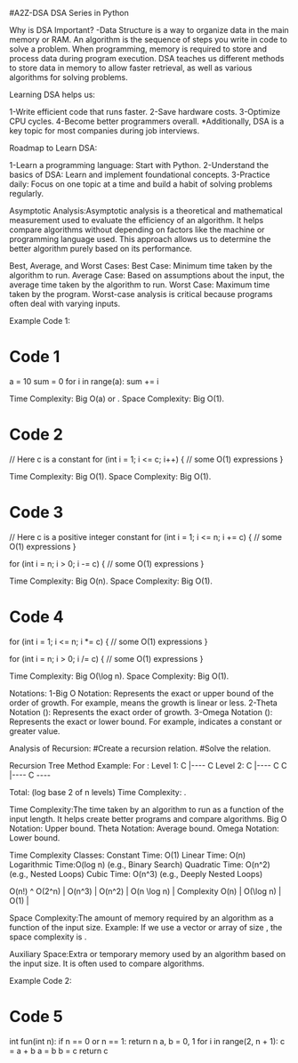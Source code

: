#A2Z-DSA
DSA Series in Python

Why is DSA Important?
-Data Structure is a way to organize data in the main memory or RAM. An algorithm is the
 sequence of steps you write in code to solve a problem. When programming, memory is 
 required to store and process data during program execution. DSA teaches us different 
 methods to store data in memory to allow faster retrieval, as well as various algorithms 
 for solving problems.

Learning DSA helps us:

1-Write efficient code that runs faster.
2-Save hardware costs.
3-Optimize CPU cycles.
4-Become better programmers overall.
*Additionally, DSA is a key topic for most companies during job interviews.

Roadmap to Learn DSA:

1-Learn a programming language: Start with Python.
2-Understand the basics of DSA: Learn and implement foundational concepts.
3-Practice daily: Focus on one topic at a time and build a habit of solving problems regularly.

Asymptotic Analysis:Asymptotic analysis is a theoretical and mathematical measurement used 
to evaluate the efficiency of an algorithm. It helps compare algorithms without depending 
on factors like the machine or programming language used. This approach allows us to 
determine the better algorithm purely based on its performance.

Best, Average, and Worst Cases:
Best Case: Minimum time taken by the algorithm to run.
Average Case: Based on assumptions about the input, the average time taken by the algorithm to run.
Worst Case: Maximum time taken by the program. Worst-case analysis is critical because programs often deal with varying inputs.

Example Code 1:
# Code 1
a = 10
sum = 0
for i in range(a):
    sum += i

Time Complexity: Big O(a) or .
Space Complexity: Big O(1).



# Code 2
// Here c is a constant
for (int i = 1; i <= c; i++) {
    // some O(1) expressions
}

Time Complexity: Big O(1).
Space Complexity: Big O(1).

# Code 3
// Here c is a positive integer constant
for (int i = 1; i <= n; i += c) {
    // some O(1) expressions
}

for (int i = n; i > 0; i -= c) {
    // some O(1) expressions
}

Time Complexity: Big O(n).
Space Complexity: Big O(1).

# Code 4
for (int i = 1; i <= n; i *= c) {
    // some O(1) expressions
}

for (int i = n; i > 0; i /= c) {
    // some O(1) expressions
}

Time Complexity: Big O(\log n).
Space Complexity: Big O(1).

Notations:
1-Big O Notation: Represents the exact or upper bound of the order of growth. For example,  means the growth is linear or less.
2-Theta Notation (): Represents the exact order of growth.
3-Omega Notation (): Represents the exact or lower bound. For example,  indicates a constant or greater value.

Analysis of Recursion:
#Create a recursion relation.
#Solve the relation.

Recursion Tree Method Example:
For :
Level 1:   C
          |---- C
Level 2:   C
          |---- C
          C
          |---- C
          ----

Total:  (log base 2 of n levels)
Time Complexity: .

Time Complexity:The time taken by an algorithm to run as a function of the input length. It helps create better programs and compare algorithms.
Big O Notation: Upper bound.
Theta Notation: Average bound.
Omega Notation: Lower bound.

Time Complexity Classes:
Constant Time: O(1)
Linear Time: O(n)
Logarithmic Time:O(log n)  (e.g., Binary Search)
Quadratic Time: O(n^2) (e.g., Nested Loops)
Cubic Time: O(n^3) (e.g., Deeply Nested Loops)


O(n!)           ^
O(2^n)        |
O(n^3)        |
O(n^2)        |
O(n \log n)    |     Complexity
O(n)          |
O(\log n)     |
O(1)          |

Space Complexity:The amount of memory required by an algorithm as a function of the input
 size.
Example: If we use a vector or array of size , the space complexity is .

Auxiliary Space:Extra or temporary memory used by an algorithm based on the input size.
 It is often used to compare algorithms.

Example Code 2:
# Code 5
int fun(int n):
    if n == 0 or n == 1:
        return n
    a, b = 0, 1
    for i in range(2, n + 1):
        c = a + b
        a = b
        b = c
    return c


